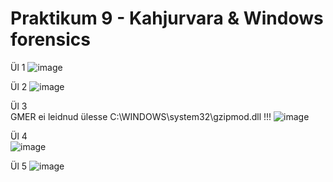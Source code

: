 # Praktikum 9 - Kahjurvara & Windows forensics 

Ül 1
![image](https://github.com/JuhanPauklin/AndmeturbePraktikumid/assets/90179916/17ef66c5-4708-47fe-ba53-155ba5524a91)

Ül 2
![image](https://github.com/JuhanPauklin/AndmeturbePraktikumid/assets/90179916/fd137ffe-ffdc-49f7-8724-f57bcf4d4dae)

Ül 3  
GMER ei leidnud ülesse C:\WINDOWS\system32\gzipmod.dll !!!
![image](https://github.com/JuhanPauklin/AndmeturbePraktikumid/assets/90179916/645a1f60-17fe-444a-b037-f66fdafe4f3d)

Ül 4  
![image](https://github.com/JuhanPauklin/AndmeturbePraktikumid/assets/90179916/5020a696-1441-4dcc-b2e8-5ea9b5751f3d)

Ül 5
![image](https://github.com/JuhanPauklin/AndmeturbePraktikumid/assets/90179916/ad91a433-0f88-4585-844b-9af9782dc298)
